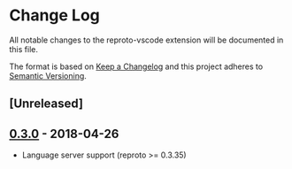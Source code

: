 # Change Log
All notable changes to the reproto-vscode extension will be documented in this file.

The format is based on [Keep a Changelog](http://keepachangelog.com/en/1.0.0/)
and this project adheres to [Semantic Versioning](http://semver.org/spec/v2.0.0.html).

## [Unreleased]

## [0.3.0] - 2018-04-26
- Language server support (reproto >= 0.3.35)

[0.3.0]: https://github.com/reproto/reproto-vscode/compare/0.2.1...0.3.0
